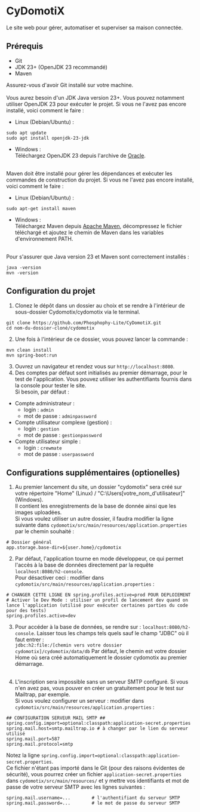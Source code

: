 # CyDomotiX
Le site web pour gérer, automatiser et superviser sa maison connectée.

## Prérequis

- Git
- JDK 23+ (OpenJDK 23 recommandé)
- Maven

Assurez-vous d'avoir Git installé sur votre machine.<br/><br/>
Vous aurez besoin d'un JDK Java version 23+. Vous pouvez notamment utiliser OpenJDK 23 pour exécuter le projet. Si vous ne l'avez pas encore installé, voici comment le faire :
- Linux (Debian/Ubuntu) :
```
sudo apt update
sudo apt install openjdk-23-jdk
```
- Windows : <br/>
Téléchargez OpenJDK 23 depuis l'archive de <a href="https://jdk.java.net/archive/">Oracle</a>.<br/><br/>

Maven doit être installé pour gérer les dépendances et exécuter les commandes de construction du projet. Si vous ne l'avez pas encore installé, voici comment le faire :
- Linux (Debian/Ubuntu) :
```
sudo apt-get install maven
```
- Windows : <br/>
Téléchargez Maven depuis <a href="https://maven.apache.org/download.cgi">Apache Maven</a>, décompressez le fichier téléchargé et ajoutez le chemin de Maven dans les variables d'environnement PATH.<br/><br/>

Pour s'assurer que Java version 23 et Maven sont correctement installés : <br/>
```
java -version
mvn -version
```

## Configuration du projet

1. Clonez le dépôt dans un dossier au choix et se rendre à l'intérieur de sous-dossier Cydomotix/cydomotix via le terminal. <br/>
```
git clone https://github.com/Phosphophy-Lite/CyDomotiX.git
cd nom-du-dossier-cloné/cydomotix
```

2. Une fois à l'intérieur de ce dossier, vous pouvez lancer la commande : <br/>
```
mvn clean install
mvn spring-boot:run
```

3. Ouvrez un navigateur et rendez vous sur `http://localhost:8080`. <br/>
4. Des comptes par défaut sont initialisés au premier démarrage, pour le test de l'application. Vous pouvez utiliser les authentifiants fournis dans la console pour tester le site. <br/>
Si besoin, par défaut : <br/>
- Compte administrateur :
  - login : `admin`
  - mot de passe : `adminpassword`
- Compte utilisateur complexe (gestion) :
  - login : `gestion`
  - mot de passe : `gestionpassword`
- Compte utilisateur simple :
  - login : `crewmate`
  - mot de passe : `userpassword`

## Configurations supplémentaires (optionelles)

1. Au premier lancement du site, un dossier "cydomotix" sera créé sur votre répertoire "Home" (Linux) / "C:\Users\[votre_nom_d'utilisateur]" (Windows).<br/>
Il contient les enregistrements de la base de donnée ainsi que les images uploadées.<br/>
Si vous voulez utiliser un autre dossier, il faudra modifier la ligne suivante dans `cydomotix/src/main/resources/application.properties` par le chemin souhaité :
```
# Dossier général
app.storage.base-dir=${user.home}/cydomotix
```

2. Par défaut, l'application tourne en mode développeur, ce qui permet l'accès à la base de données directement par la requête `localhost:8080/h2-console`. <br/>
Pour désactiver ceci : modifier dans `cydomotix/src/main/resources/application.properties` :
```
# CHANGER CETTE LIGNE EN spring.profiles.active=prod POUR DEPLOIEMENT
# Activer le Dev Mode : utiliser un profil de lancement dev quand on lance l'application (utilisé pour exécuter certaines parties du code pour des tests)
spring.profiles.active=dev
```

3. Pour accéder à la base de données, se rendre sur : `localhost:8080/h2-console`. Laisser tous les champs tels quels sauf le champ "JDBC" où il faut entrer :<br/>
`jdbc:h2:file:/[chemin vers votre dossier cydomotix]/cydomotix/data/db`
Par défaut, le chemin est votre dossier Home où sera créé automatiquement le dossier cydomotix au premier démarrage.<br/><br/>

4. L'inscription sera impossible sans un serveur SMTP configuré. Si vous n'en avez pas, vous pouver en créer un gratuitement pour le test sur Mailtrap, par exemple.<br/>
Si vous voulez configurer un serveur : modifier dans `cydomotix/src/main/resources/application.properties` :
```
## CONFIGURATION SERVEUR MAIL SMTP ##
spring.config.import=optional:classpath:application-secret.properties
spring.mail.host=smtp.mailtrap.io # à changer par le lien du serveur utilisé
spring.mail.port=587
spring.mail.protocol=smtp
```
Notez la ligne `spring.config.import=optional:classpath:application-secret.properties`. <br/>
Ce fichier n'étant pas importé dans le Git (pour des raisons évidentes de sécurité), vous pourrez créer un fichier `application-secret.properties` dans `cydomotix/src/main/resources/` 
et y mettre vos identifiants et mot de passe de votre serveur SMTP avec les lignes suivantes :
```
spring.mail.username=...        # l'authentifiant du serveur SMTP
spring.mail.password=...        # le mot de passe du serveur SMTP
```
